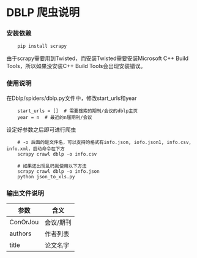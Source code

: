 # DBLP 爬虫说明
### 安装依赖
```
    pip install scrapy
```
由于scrapy需要用到Twisted，而安装Twisted需要安装Microsoft C++ Build Tools，所以如果没安装C++ Build Tools会出现安装错误。

### 使用说明
在Dblp/spiders/dblp.py文件中，修改start_urls和year
```
    start_urls = []  # 需要搜索的期刊/会议的dblp主页
    year = n  # 最近的n届期刊/会议
```
设定好参数之后即可进行爬虫
```
    # -o 后面的是文件名，可以支持的格式有info.json, iofo.json1, info.csv, info.xml，启动命令在下方
    scrapy crawl dblp -o info.csv

    # 如果还出现乱码就使用以下方法
    scrapy crawl dblp -o info.json
    python json_to_xls.py
```

### 输出文件说明
| 参数 | 含义 |
| - | - |
| ConOrJou | 会议/期刊 |
| authors | 作者列表 |
| title | 论文名字 |#   D b l p  
 